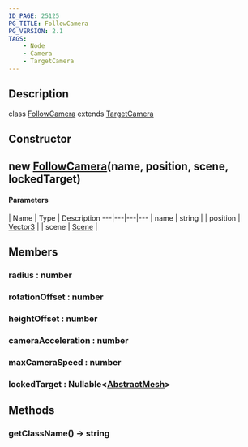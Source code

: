 ```yaml
---
ID_PAGE: 25125
PG_TITLE: FollowCamera
PG_VERSION: 2.1
TAGS:
    - Node
    - Camera
    - TargetCamera
---
```

## Description

class [FollowCamera](/classes/3.1/FollowCamera) extends [TargetCamera](/classes/3.1/TargetCamera)



## Constructor

## new [FollowCamera](/classes/3.1/FollowCamera)(name, position, scene, lockedTarget)



#### Parameters
 | Name | Type | Description
---|---|---|---
 | name | string | 
 | position | [Vector3](/classes/3.1/Vector3) | 
 | scene | [Scene](/classes/3.1/Scene) | 
## Members

### radius : number



### rotationOffset : number



### heightOffset : number



### cameraAcceleration : number



### maxCameraSpeed : number



### lockedTarget : Nullable&lt;[AbstractMesh](/classes/3.1/AbstractMesh)&gt;



## Methods

### getClassName() &rarr; string


